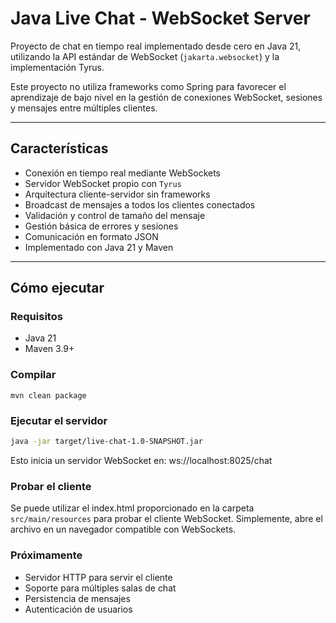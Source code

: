 # Java Live Chat - WebSocket Server

Proyecto de chat en tiempo real implementado desde cero en Java 21, utilizando la API estándar de WebSocket (`jakarta.websocket`) y la implementación Tyrus.

Este proyecto no utiliza frameworks como Spring para favorecer el aprendizaje de bajo nivel en la gestión de conexiones WebSocket, sesiones y mensajes entre múltiples clientes.

---

## Características

- Conexión en tiempo real mediante WebSockets
- Servidor WebSocket propio con `Tyrus`
- Arquitectura cliente-servidor sin frameworks
- Broadcast de mensajes a todos los clientes conectados
- Validación y control de tamaño del mensaje
- Gestión básica de errores y sesiones
- Comunicación en formato JSON
- Implementado con Java 21 y Maven

---

## Cómo ejecutar

### Requisitos

- Java 21
- Maven 3.9+

### Compilar

```
mvn clean package
```

### Ejecutar el servidor

```bash
java -jar target/live-chat-1.0-SNAPSHOT.jar
```
Esto inicia un servidor WebSocket en: ws://localhost:8025/chat


### Probar el cliente

Se puede utilizar el index.html proporcionado en la carpeta `src/main/resources` para probar el cliente WebSocket.
Simplemente, abre el archivo en un navegador compatible con WebSockets.


### Próximamente

- Servidor HTTP para servir el cliente
- Soporte para múltiples salas de chat
- Persistencia de mensajes
- Autenticación de usuarios